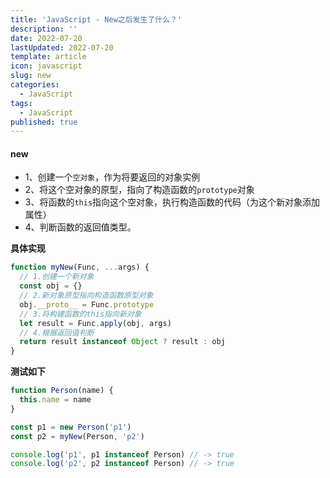 ```yaml
---
title: 'JavaScript - New之后发生了什么？'
description: ''
date: 2022-07-20
lastUpdated: 2022-07-20
template: article
icon: javascript
slug: new
categories:
  - JavaScript
tags:
  - JavaScript
published: true
---
```


#### new

- 1、创建一个`空对象`，作为将要返回的对象实例
- 2、将这个空对象的原型，指向了构造函数的`prototype`对象
- 3、将函数的`this`指向这个空对象，执行构造函数的代码（为这个新对象添加属性）
- 4、判断函数的返回值类型。

**具体实现**

```javascript
function myNew(Func, ...args) {
  // 1.创建一个新对象
  const obj = {}
  // 2.新对象原型指向构造函数原型对象
  obj.__proto__ = Func.prototype
  // 3.将构建函数的this指向新对象
  let result = Func.apply(obj, args)
  // 4.根据返回值判断
  return result instanceof Object ? result : obj
}
```

**测试如下**

```javascript
function Person(name) {
  this.name = name
}

const p1 = new Person('p1')
const p2 = myNew(Person, 'p2')

console.log('p1', p1 instanceof Person) // -> true
console.log('p2', p2 instanceof Person) // -> true
```
